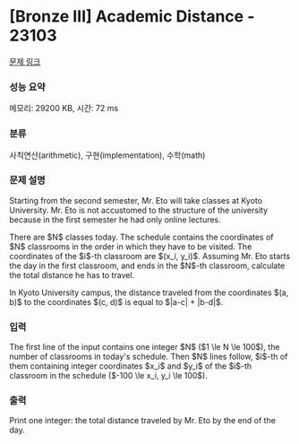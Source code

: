 # [Bronze III] Academic Distance - 23103 

[문제 링크](https://www.acmicpc.net/problem/23103) 

### 성능 요약

메모리: 29200 KB, 시간: 72 ms

### 분류

사칙연산(arithmetic), 구현(implementation), 수학(math)

### 문제 설명

<p>Starting from the second semester, Mr. Eto will take classes at Kyoto University. Mr. Eto is not accustomed to the structure of the university because in the first semester he had only online lectures.</p>

<p>There are $N$ classes today. The schedule contains the coordinates of $N$ classrooms in the order in which they have to be visited. The coordinates of the $i$-th classroom are $(x_i, y_i)$. Assuming Mr. Eto starts the day in the first classroom, and ends in the $N$-th classroom, calculate the total distance he has to travel.</p>

<p>In Kyoto University campus, the distance traveled from the coordinates $(a, b)$ to the coordinates $(c, d)$ is equal to $|a-c| + |b-d|$.</p>

### 입력 

 <p>The first line of the input contains one integer $N$ ($1 \le N \le 100$), the number of classrooms in today's schedule. Then $N$ lines follow, $i$-th of them containing integer coordinates $x_i$ and $y_i$ of the $i$-th classroom in the schedule ($-100 \le x_i, y_i \le 100$).</p>

### 출력 

 <p>Print one integer: the total distance traveled by Mr. Eto by the end of the day.</p>

